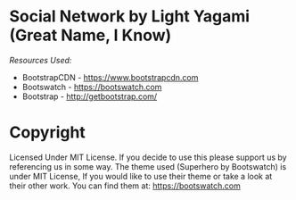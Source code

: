# Social Network by Light Yagami (Great Name, I Know)
*Resources Used:*
* BootstrapCDN - https://www.bootstrapcdn.com
* Bootswatch - https://bootswatch.com
* Bootstrap - http://getbootstrap.com/

# Copyright
Licensed Under MIT License. If you decide to use this please support us by referencing us in some way.
The theme used (Superhero by Bootswatch) is under MIT License, If you would like to use their theme or take a look at their other work. You can find them at: https://bootswatch.com
